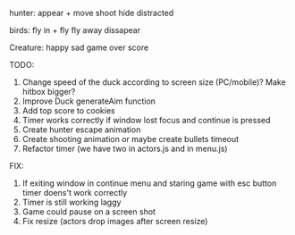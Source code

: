 hunter:
    appear
    + move
    shoot
    hide
    distracted

birds:
    fly in
    + fly
    fly away
    dissapear

Creature:
    happy
    sad
    game over score

TODO: 
1. Change speed of the duck according to screen size (PC/mobile)? Make hitbox bigger?
2. Improve Duck generateAim function
3. Add top score to cookies
4. Timer works correctly if window lost focus and continue is pressed
5. Create hunter escape animation
6. Create shooting animation or maybe create bullets timeout
7. Refactor timer (we have two in actors.js and in menu.js)


FIX:
1. If exiting window in continue menu and staring game with esc button timer doens't work correctly
2. Timer is still working laggy
3. Game could pause on a screen shot
4. Fix resize (actors drop images after screen resize)
